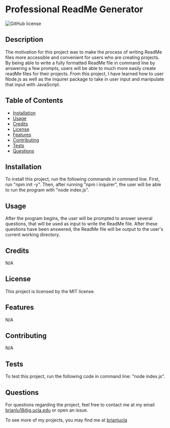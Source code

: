 # Professional ReadMe Generator
![GitHub license](https://img.shields.io/badge/license-MIT-blue.svg)

## Description

The motivation for this project was to make the process of writing ReadMe files more accessible and convenient for users who are creating projects. By being able to write a fully formatted ReadMe file in command line by answering a few prompts, users will be able to much more easily create readMe files for their projects. From this project, I have learned how to user Node.js as well as the inquirer package to take in user input and manipulate that input with JavaScript.

## Table of Contents

* [Installation](#installation)
* [Usage](#usage)
* [Credits](#credits)
* [License](#license)
* [Features](#features)
* [Contributing](#contributing)
* [Tests](#tests)
* [Questions](#questions)

## Installation

To install this project, run the following commands in command line. First, run "npm init -y". Then, after running "npm i inquirer", the user will be able to run the program with "node index.js".

## Usage

After the program begins, the user will be prompted to answer several questions, that will be used as input to write the ReadMe file. After these questions have been answered, the ReadMe file will be output to the user's current working directory.

## Credits

N/A

## License
  
This project is licensed by the MIT license.

## Features

N/A

## Contributing

N/A

## Tests

To test this project, run the following code in command line: "node index.js".

## Questions

For questions regarding the project, feel free to contact me at my email brianlu18@g.ucla.edu or open an issue.

To see more of my projects, you may find me at [brianlucla](https://github.com/brianlucla/)
  